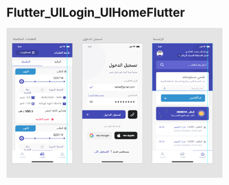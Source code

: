 # Flutter_UILogin_UIHomeFlutter
<p float="left">
<img src="image/1.png" width="600" height="350"/>
</p>

